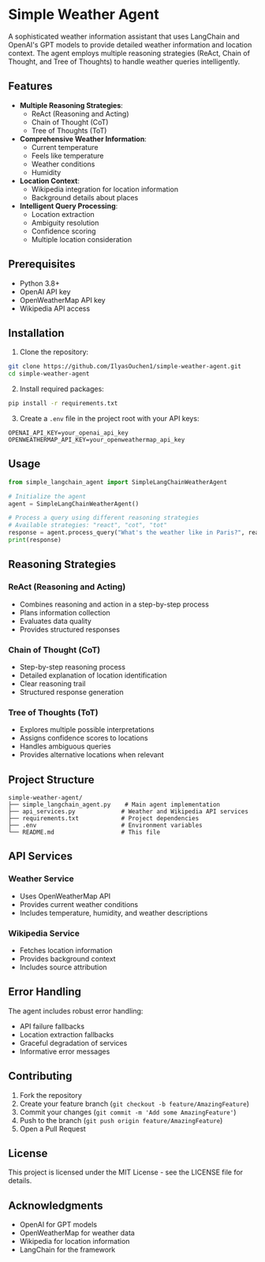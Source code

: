 # Simple Weather Agent

A sophisticated weather information assistant that uses LangChain and OpenAI's GPT models to provide detailed weather information and location context. The agent employs multiple reasoning strategies (ReAct, Chain of Thought, and Tree of Thoughts) to handle weather queries intelligently.

## Features

- **Multiple Reasoning Strategies**:
  - ReAct (Reasoning and Acting)
  - Chain of Thought (CoT)
  - Tree of Thoughts (ToT)
- **Comprehensive Weather Information**:
  - Current temperature
  - Feels like temperature
  - Weather conditions
  - Humidity
- **Location Context**:
  - Wikipedia integration for location information
  - Background details about places
- **Intelligent Query Processing**:
  - Location extraction
  - Ambiguity resolution
  - Confidence scoring
  - Multiple location consideration

## Prerequisites

- Python 3.8+
- OpenAI API key
- OpenWeatherMap API key
- Wikipedia API access

## Installation

1. Clone the repository:
```bash
git clone https://github.com/IlyasOuchen1/simple-weather-agent.git
cd simple-weather-agent
```

2. Install required packages:
```bash
pip install -r requirements.txt
```

3. Create a `.env` file in the project root with your API keys:
```env
OPENAI_API_KEY=your_openai_api_key
OPENWEATHERMAP_API_KEY=your_openweathermap_api_key
```

## Usage

```python
from simple_langchain_agent import SimpleLangChainWeatherAgent

# Initialize the agent
agent = SimpleLangChainWeatherAgent()

# Process a query using different reasoning strategies
# Available strategies: "react", "cot", "tot"
response = agent.process_query("What's the weather like in Paris?", reasoning_type="tot")
print(response)
```

## Reasoning Strategies

### ReAct (Reasoning and Acting)
- Combines reasoning and action in a step-by-step process
- Plans information collection
- Evaluates data quality
- Provides structured responses

### Chain of Thought (CoT)
- Step-by-step reasoning process
- Detailed explanation of location identification
- Clear reasoning trail
- Structured response generation

### Tree of Thoughts (ToT)
- Explores multiple possible interpretations
- Assigns confidence scores to locations
- Handles ambiguous queries
- Provides alternative locations when relevant

## Project Structure

```
simple-weather-agent/
├── simple_langchain_agent.py    # Main agent implementation
├── api_services.py             # Weather and Wikipedia API services
├── requirements.txt            # Project dependencies
├── .env                        # Environment variables
└── README.md                   # This file
```

## API Services

### Weather Service
- Uses OpenWeatherMap API
- Provides current weather conditions
- Includes temperature, humidity, and weather descriptions

### Wikipedia Service
- Fetches location information
- Provides background context
- Includes source attribution

## Error Handling

The agent includes robust error handling:
- API failure fallbacks
- Location extraction fallbacks
- Graceful degradation of services
- Informative error messages

## Contributing

1. Fork the repository
2. Create your feature branch (`git checkout -b feature/AmazingFeature`)
3. Commit your changes (`git commit -m 'Add some AmazingFeature'`)
4. Push to the branch (`git push origin feature/AmazingFeature`)
5. Open a Pull Request

## License

This project is licensed under the MIT License - see the LICENSE file for details.

## Acknowledgments

- OpenAI for GPT models
- OpenWeatherMap for weather data
- Wikipedia for location information
- LangChain for the framework 